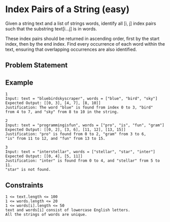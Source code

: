 # Index Pairs of a String (easy)

Given a string text and a list of strings words, identify all [i, j] index pairs
such that the substring text[i...j] is in words.

These index pairs should be returned in ascending order, first by the start
index, then by the end index. Find every occurrence of each word within the
text, ensuring that overlapping occurrences are also identified.

## Problem Statement

## Example

```text
1
Input: text = "bluebirdskyscraper", words = ["blue", "bird", "sky"]
Expected Output: [[0, 3], [4, 7], [8, 10]]
Justification: The word "blue" is found from index 0 to 3, "bird"
from 4 to 7, and "sky" from 8 to 10 in the string.

2
Input: text = "programmingisfun", words = ["pro", "is", "fun", "gram"]
Expected Output: [[0, 2], [3, 6], [11, 12], [13, 15]]
Justification: "pro" is found from 0 to 2, "gram" from 3 to 6,
"is" from 11 to 12, and "fun" from 13 to 15.

3
Input: text = "interstellar", words = ["stellar", "star", "inter"]
Expected Output: [[0, 4], [5, 11]]
Justification: "inter" is found from 0 to 4, and "stellar" from 5 to 11.
"star" is not found.
```

## Constraints

```text
1 <= text.length <= 100
1 <= words.length <= 20
1 <= words[i].length <= 50
text and words[i] consist of lowercase English letters.
All the strings of words are unique.
```
